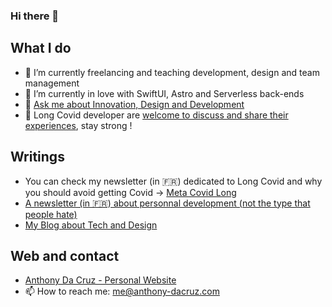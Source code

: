 ### Hi there 👋

<!--
**Akhu/Akhu** is a ✨ _special_ ✨ repository because its `README.md` (this file) appears on your GitHub profile.
-->
## What I do
- 🔭 I’m currently freelancing and teaching development, design and team management
- 🌱 I’m currently in love with SwiftUI, Astro and Serverless back-ends
- 💬 [Ask me about Innovation, Design and Development](https://twitter.com/anthokhun)
- 🦠 Long Covid developer are [welcome to discuss and share their experiences](https://metacovidlong.substack.com), stay strong ! 

## Writings 
- You can check my newsletter (in 🇫🇷) dedicated to Long Covid and why you should avoid getting Covid -> [Meta Covid Long](https://metacovidlong.substack.com/)
- [A newsletter (in 🇫🇷) about personnal development (not the type that people hate)](https://laniche.substack.com/)
- [My Blog about Tech and Design](https://anthony-dacruz.com/blog/1/)

## Web and contact
- [Anthony Da Cruz - Personal Website](https://anthony-dacruz.com/)  
- 📫 How to reach me: me@anthony-dacruz.com
